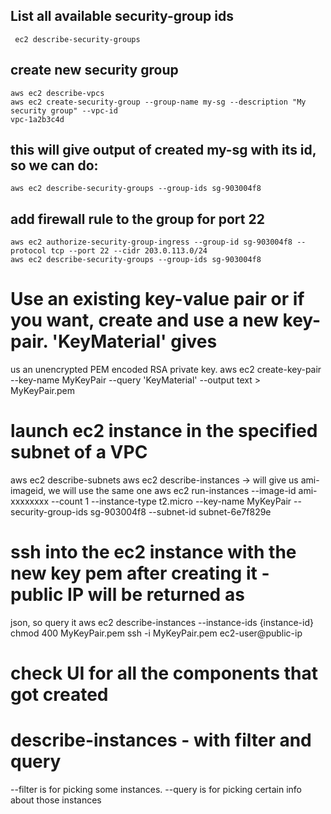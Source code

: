 ## List all available security-group ids
     ec2 describe-security-groups 
## create new security group
    aws ec2 describe-vpcs
    aws ec2 create-security-group --group-name my-sg --description "My security group" --vpc-id
    vpc-1a2b3c4d
## this will give output of created my-sg with its id, so we can do:
    aws ec2 describe-security-groups --group-ids sg-903004f8
## add firewall rule to the group for port 22
    aws ec2 authorize-security-group-ingress --group-id sg-903004f8 --protocol tcp --port 22 --cidr 203.0.113.0/24
    aws ec2 describe-security-groups --group-ids sg-903004f8
# Use an existing key-value pair or if you want, create and use a new key-pair. 'KeyMaterial' gives
us an unencrypted PEM encoded RSA private key.
aws ec2 create-key-pair --key-name MyKeyPair --query 'KeyMaterial' --output text > MyKeyPair.pem
# launch ec2 instance in the specified subnet of a VPC
aws ec2 describe-subnets
aws ec2 describe-instances -> will give us ami-imageid, we will use the same one
aws ec2 run-instances
--image-id ami-xxxxxxxx
--count 1
--instance-type t2.micro
--key-name MyKeyPair
--security-group-ids sg-903004f8
--subnet-id subnet-6e7f829e
# ssh into the ec2 instance with the new key pem after creating it - public IP will be returned as
json, so query it
aws ec2 describe-instances --instance-ids {instance-id}
chmod 400 MyKeyPair.pem
ssh -i MyKeyPair.pem ec2-user@public-ip
# check UI for all the components that got created
# describe-instances - with filter and query
--filter is for picking some instances. --query is for picking certain info about those instances